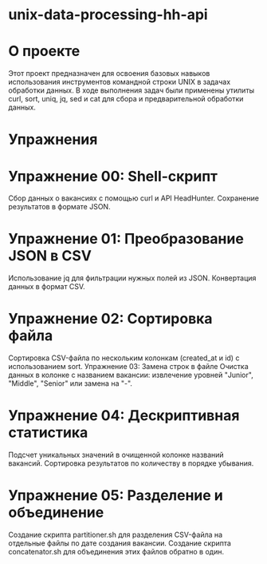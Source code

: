 # unix-data-processing-hh-api
# О проекте
Этот проект предназначен для освоения базовых навыков использования инструментов командной строки UNIX в задачах обработки данных. В ходе выполнения задач были применены утилиты curl, sort, uniq, jq, sed и cat для сбора и предварительной обработки данных.

# Упражнения
# Упражнение 00: Shell-скрипт
Сбор данных о вакансиях с помощью curl и API HeadHunter.
Сохранение результатов в формате JSON.

# Упражнение 01: Преобразование JSON в CSV
Использование jq для фильтрации нужных полей из JSON.
Конвертация данных в формат CSV.

# Упражнение 02: Сортировка файла
Сортировка CSV-файла по нескольким колонкам (created_at и id) с использованием sort.
Упражнение 03: Замена строк в файле
Очистка данных в колонке с названием вакансии: извлечение уровней "Junior", "Middle", "Senior" или замена на "-".

# Упражнение 04: Дескриптивная статистика
Подсчет уникальных значений в очищенной колонке названий вакансий.
Сортировка результатов по количеству в порядке убывания.

# Упражнение 05: Разделение и объединение
Создание скрипта partitioner.sh для разделения CSV-файла на отдельные файлы по дате создания вакансии.
Создание скрипта concatenator.sh для объединения этих файлов обратно в один.

